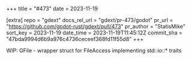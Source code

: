 +++
title = "#473"
date = 2023-11-19

[extra]
repo = "gdext"
docs_rel_url = "gdext/pr-473/godot"
pr_url = "https://github.com/godot-rust/gdext/pull/473"
pr_author = "StatisMike"
sort_key = 2023-11-19
date_time = 2023-11-19T11:45:12Z
commit_sha = "47bda9994d6b9a976c4736ceceef368fd11f55d8"
+++

WIP: GFile - wrapper struct for FileAccess implementing std::io::* traits
